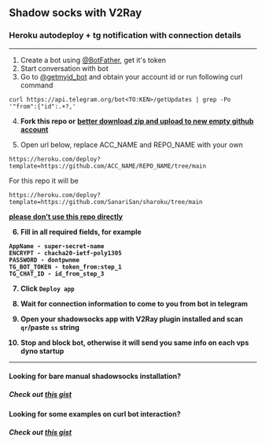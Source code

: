 ## Shadow socks with V2Ray

### Heroku autodeploy + tg notification with connection details

---

1. Create a bot using [@BotFather](https://telegram.me/BotFather), get it's token
2. Start conversation with bot
3. Go to [@getmyid_bot](https://telegram.me/getmyid_bot) and obtain your account id or run following curl command

```
curl https://api.telegram.org/bot<TO:KEN>/getUpdates | grep -Po '"from":{"id":.+?,'
```

4. **Fork this repo or** <b><ins>better download zip and upload to new empty github account</ins></b>

5. Open url below, replace ACC_NAME and REPO_NAME with your own

```
https://heroku.com/deploy?template=https://github.com/ACC_NAME/REPO_NAME/tree/main
```

For this repo it will be

```
https://heroku.com/deploy?template=https://github.com/SanariSan/sharoku/tree/main
```
<b><ins>please don't use this repo directly<b><ins>

6. Fill in all required fields, for example

```
AppName - super-secret-name
ENCRYPT - chacha20-ietf-poly1305
PASSWORD - dontpwnme
TG_BOT_TOKEN - token_from:step_1
TG_CHAT_ID - id_from_step_3
```

7. Click `Deploy app`

8. Wait for connection information to come to you from bot in telegram

9. Open your shadowsocks app with V2Ray plugin installed and scan `qr`/paste `ss` string

10. Stop and block bot, otherwise it will send you same info on each vps dyno startup

---

#### Looking for bare manual shadowsocks installation?
##### Check out [this gist](https://gist.github.com/SanariSan/d10acea7107e28a4caf8b8c195d92583)
  
#### Looking for some examples on curl bot interaction?
##### Check out [this gist](https://gist.github.com/SanariSan/4c7cca1aef10dfe0e27e55cfd97e9a53)
